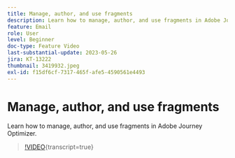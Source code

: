 ```yaml
---
title: Manage, author, and use fragments
description: Learn how to manage, author, and use fragments in Adobe Journey Optimizer.
feature: Email
role: User
level: Beginner
doc-type: Feature Video
last-substantial-update: 2023-05-26
jira: KT-13222
thumbnail: 3419932.jpeg
exl-id: f15df6cf-7317-465f-afe5-4590561e4493
---
```

# Manage, author, and use fragments

Learn how to manage, author, and use fragments in Adobe Journey Optimizer.

>[!VIDEO](https://video.tv.adobe.com/v/3419932/?learn=on){transcript=true}
